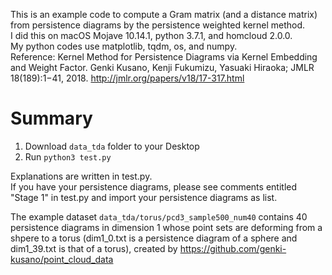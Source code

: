 This is an example code to compute a Gram matrix (and a distance matrix) from persistence diagrams by the persistence weighted kernel method.<br>
I did this on macOS Mojave 10.14.1, python 3.7.1, and homcloud 2.0.0.<br>
My python codes use matplotlib, tqdm, os, and numpy.<br>
Reference: Kernel Method for Persistence Diagrams via Kernel Embedding and Weight Factor.
Genki Kusano, Kenji Fukumizu, Yasuaki Hiraoka; JMLR 18(189):1−41, 2018. http://jmlr.org/papers/v18/17-317.html

# Summary
1. Download `data_tda` folder to your Desktop
2. Run `python3 test.py`

Explanations are written in test.py.<br>
If you have your persistence diagrams, please see comments entitled "Stage 1" in test.py and import your persistence diagrams as list.

The example dataset `data_tda/torus/pcd3_sample500_num40` contains 40 persistence diagrams in dimension 1 whose point sets are deforming from a shpere to a torus (dim1_0.txt is a persistence diagram of a sphere and dim1_39.txt is that of a torus), created by https://github.com/genki-kusano/point_cloud_data 
